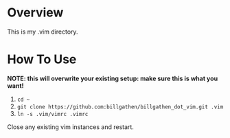# Overview

This is my .vim directory.

# How To Use

**NOTE: this will overwrite your existing setup: make sure this is what you want!**

1. `cd ~`
1. `git clone https://github.com:billgathen/billgathen_dot_vim.git .vim`
1. `ln -s .vim/vimrc .vimrc`

Close any existing vim instances and restart.
